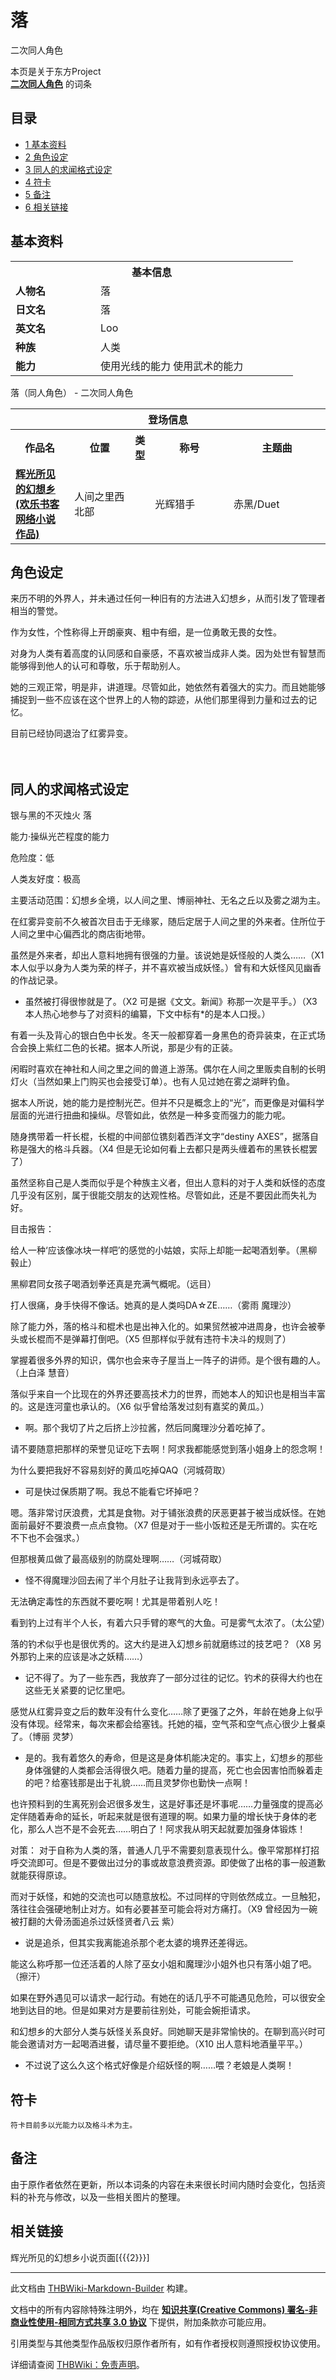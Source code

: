 # 落

<!-- source html: G:\repos\THBWiki-Markdown-Builder\THBWikiMarkdown\Temp\main\d\d1\ns0%3A%E8%90%BD.html -->

二次同人角色

本页是关于东方Project  
 **[二次同人角色](./二次角色列表.md)** 的词条

## 目录

- [1 基本资料](#基本资料)
- [2 角色设定](#角色设定)
- [3 同人的求闻格式设定](#同人的求闻格式设定)
- [4 符卡](#符卡)
- [5 备注](#备注)
- [6 相关链接](#相关链接)





## 基本资料

<table>
<tbody><tr>
<th colspan="2">基本信息</th>
</tr>
<tr>
<td style="width:120px"><b>人物名</b></td><td style="min-width:300px">落</td>
</tr><tr><td><b>日文名</b></td><td>落</td></tr><tr><td><b>英文名</b></td><td>Loo</td></tr><tr><td><b>种族</b></td><td>人类</td></tr><tr><td><b>能力</b></td><td>使用光线的能力 使用武术的能力</td></tr></tbody></table>

落（同人角色） - 二次同人角色

<table>
<tbody><tr>
<th colspan="5">登场信息</th>
</tr><tr><th><b>作品名</b></th><th><b>位置</b></th><th><b>类型</b></th><th><b>称号</b></th><th><b>主题曲</b></th></tr><tr><td rowspan="1" style="width:120px"><b><a href="/index.php?title=%E8%BE%89%E5%85%89%E6%89%80%E8%A7%81%E7%9A%84%E5%B9%BB%E6%83%B3%E4%B9%A1&amp;action=edit&amp;redlink=1" class="new" title="辉光所见的幻想乡（页面不存在）">辉光所见的幻想乡(欢乐书客 网络小说作品)</a></b></td><td style="width:130px">人间之里西北部</td><td style="width:15px"></td><td style="width:180px">光辉猎手</td><td style="width:200px">赤黑/Duet</td></tr></tbody></table>



## 角色设定
  
来历不明的外界人，并未通过任何一种旧有的方法进入幻想乡，从而引发了管理者相当的警觉。
  
  
作为女性，个性称得上开朗豪爽、粗中有细，是一位勇敢无畏的女性。
  
  
对身为人类有着高度的认同感和自豪感，不喜欢被当成非人类。因为处世有智慧而能够得到他人的认可和尊敬，乐于帮助别人。
  
  
她的三观正常，明是非，讲道理。尽管如此，她依然有着强大的实力。而且她能够捕捉到一些不应该在这个世界上的人物的踪迹，从他们那里得到力量和过去的记忆。
  
  
目前已经协同退治了红雾异变。
  
  
  

　　
  


## 同人的求闻格式设定
  
银与黑的不灭烛火 落
  
  
能力·操纵光芒程度的能力
  
  
危险度：低
  
  
人类友好度：极高
  
  
主要活动范围：幻想乡全境，以人间之里、博丽神社、无名之丘以及雾之湖为主。
  
  
在红雾异变前不久被首次目击于无缘冢，随后定居于人间之里的外来者。住所位于人间之里中心偏西北的商店街地带。
  
  
虽然是外来者，却出人意料地拥有很强的力量。该说她是妖怪般的人类么……（X1 本人似乎以身为人类为荣的样子，并不喜欢被当成妖怪。）曾有和大妖怪风见幽香的作战记录。
  

- 虽然被打得很惨就是了。（X2 可是据《文文。新闻》称那一次是平手。）（X3 本人热心地参与了对资料的编纂，下文中标有*的是本人口授。）

  
有着一头及背心的银白色中长发。冬天一般都穿着一身黑色的奇异装束，在正式场合会换上紫红二色的长裙。据本人所说，那是少有的正装。
  
  
闲暇时喜欢在神社和人间之里之间的兽道上游荡。偶尔在人间之里贩卖自制的长明灯火（当然如果上门购买也会接受订单）。也有人见过她在雾之湖畔钓鱼。
  
  
据本人所说，她的能力是控制光芒。但并不只是概念上的“光”，而更像是对偏科学层面的光进行扭曲和操纵。尽管如此，依然是一种多变而强力的能力呢。
  
  
随身携带着一杆长棍，长棍的中间部位镌刻着西洋文字“destiny AXES”，据落自称是强大的格斗兵器。（X4 但是无论如何看上去都只是两头缠着布的黑铁长棍罢了）
  
  
虽然坚称自己是人类而似乎是个种族主义者，但出人意料的对于人类和妖怪的态度几乎没有区别，属于很能交朋友的达观性格。尽管如此，还是不要因此而失礼为好。
  
  
目击报告：
  
  
给人一种‘应该像冰块一样吧’的感觉的小姑娘，实际上却能一起喝酒划拳。（黑柳 毂止）
  
  
黑柳君同女孩子喝酒划拳还真是充满气概呢。（远目）
  
  
打人很痛，身手快得不像话。她真的是人类吗DA☆ZE……（雾雨 魔理沙）
  
  
除了能力外，落的格斗和棍术也是出神入化的。如果贸然被冲进周身，也许会被拳头或长棍而不是弹幕打倒吧。（X5 但那样似乎就有违符卡决斗的规则了）
  
  
掌握着很多外界的知识，偶尔也会来寺子屋当上一阵子的讲师。是个很有趣的人。（上白泽 慧音）
  
  
落似乎来自一个比现在的外界还要高技术力的世界，而她本人的知识也是相当丰富的。这是连河童也承认的。（X6 似乎曾给落发过刻有嘉奖的黄瓜。）
  

- 啊。那个我切了片之后挤上沙拉酱，然后同魔理沙分着吃掉了。

  
请不要随意把那样的荣誉见证吃下去啊！阿求我都能感觉到落小姐身上的怨念啊！
  
  
为什么要把我好不容易刻好的黄瓜吃掉QAQ（河城荷取）
  

- 可是快过保质期了啊。我总不能看它坏掉吧？

  
嗯。落非常讨厌浪费，尤其是食物。对于铺张浪费的厌恶更甚于被当成妖怪。在她面前最好不要浪费一点点食物。（X7 但是对于一些小饭粒还是无所谓的。实在吃不下也不会强求。）
  
  
但那根黄瓜做了最高级别的防腐处理啊……（河城荷取）
  

- 怪不得魔理沙回去闹了半个月肚子让我背到永远亭去了。

  
无法确定毒性的东西就不要吃啊！尤其是带着别人吃！
  
  
看到钓上过有半个人长，有着六只手臂的寒气的大鱼。可是雾气太浓了。（太公望）
  
  
落的钓术似乎也是很优秀的。这大约是进入幻想乡前就磨练过的技艺吧？（X8 另外那钓上来的应该是冰之妖精……）
  

- 记不得了。为了一些东西，我放弃了一部分过往的记忆。钓术的获得大约也在这些无关紧要的记忆里吧。

  
感觉从红雾异变之后的数年没有什么变化……除了更强了之外，年龄在她身上似乎没有体现。经常来，每次来都会给塞钱。托她的福，空气茶和空气点心很少上餐桌了。（博丽 灵梦）
  

- 是的。我有着悠久的寿命，但是这是身体机能决定的。事实上，幻想乡的那些身体强健的人类都会活得很久吧。随着力量的提高，死亡也会因害怕而躲着走的吧？给塞钱那是出于礼貌……而且灵梦你也勤快一点啊！

  
也许预料到的生离死别会迟很多发生，这是好事还是坏事呢……力量强度的提高必定伴随着寿命的延长，听起来就是很有道理的啊。如果力量的增长快于身体的老化，那么人岂不是不会死去……明白了！阿求我从明天起就要加强身体锻炼！
  
  
对策：
对于自称为人类的落，普通人几乎不需要刻意表现什么。像平常那样打招呼交流即可。但是不要做出过分的事或故意浪费资源。即使做了出格的事一般道歉就能获得原谅。
  
  
而对于妖怪，和她的交流也可以随意放松。不过同样的守则依然成立。一旦触犯，落往往会强硬地制止对方。如有必要甚至可能会将对方痛打。（X9 曾经因为一碗被打翻的大骨汤面追杀过妖怪贤者八云 紫）
  

- 说是追杀，但其实我离能追杀那个老太婆的境界还差得远。

  
能这么称呼那一位还活着的人除了巫女小姐和魔理沙小姐外也只有落小姐了吧。（擦汗）
  
  
如果在野外遇见可以请求一起行动。有她在的话几乎不可能遇见危险，可以很安全地到达目的地。但是如果对方是要前往别处，可能会婉拒请求。
  
  
和幻想乡的大部分人类与妖怪关系良好。同她聊天是非常愉快的。在聊到高兴时可能会邀请对方一起喝酒进餐，请尽量不要拒绝。（X10 出人意料地酒量平平。）
  

- 不过说了这么久这个格式好像是介绍妖怪的啊……喂？老娘是人类啊！


## 符卡
```
符卡目前多以光能力以及格斗术为主。
```


## 备注
  
由于原作者依然在更新，所以本词条的内容在未来很长时间内随时会变化，包括资料的补充与修改，以及一些相关图片的整理。
  


## 相关链接
  
辉光所见的幻想乡小说页面[{{{2}}}]

  





---

此文档由 [THBWiki-Markdown-Builder](https://github.com/Delsin-Yu/THBWiki-Markdown-Builder) 构建。

文档中的所有内容除特殊注明外，均在 [**知识共享(Creative Commons) 署名-非商业性使用-相同方式共享 3.0 协议**](https://creativecommons.org/licenses/by-sa/3.0/deed.zh-hans) 下提供，附加条款亦可能应用。

引用类型与其他类型作品版权归原作者所有，如有作者授权则遵照授权协议使用。

详细请查阅 [THBWiki：免责声明](https://thbwiki.cc/THBWiki:%E5%85%8D%E8%B4%A3%E5%A3%B0%E6%98%8E)。

